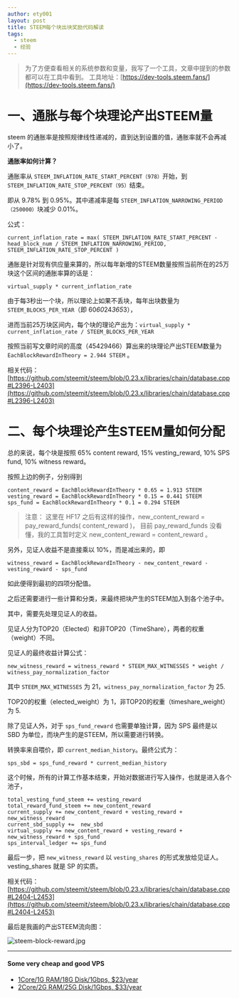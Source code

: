 ```yaml
---
author: ety001
layout: post
title: STEEM每个块出块奖励代码解读
tags:
  - steem
  - 经验
---
```


> 为了方便查看相关的系统参数和变量，我写了一个工具，文章中提到的参数都可以在工具中看到。
> 工具地址：[https://dev-tools.steem.fans/](https://dev-tools.steem.fans/)

# 一、通胀与每个块理论产出STEEM量

steem 的通胀率是按照规律线性递减的，直到达到设置的值，通胀率就不会再减小了。

**通胀率如何计算？**

通胀率从 `STEEM_INFLATION_RATE_START_PERCENT（978）`开始，到 `STEEM_INFLATION_RATE_STOP_PERCENT（95）`结束。

即从 9.78% 到 0.95%。其中递减率是每 `STEEM_INFLATION_NARROWING_PERIOD（250000）`块减少 0.01%。

公式：

```
current_inflation_rate = max( STEEM_INFLATION_RATE_START_PERCENT - head_block_num / STEEM_INFLATION_NARROWING_PERIOD, STEEM_INFLATION_RATE_STOP_PERCENT )
```

通胀是针对现有供应量来算的，所以每年新增的STEEM数量按照当前所在的25万块这个区间的通胀率算的话是：

```
virtual_supply * current_inflation_rate
```

由于每3秒出一个块，所以理论上如果不丢块，每年出块数量为 `STEEM_BLOCKS_PER_YEAR`（即 60*60*24*365*3），

进而当前25万块区间内，每个块的理论产出为：`virtual_supply * current_inflation_rate / STEEM_BLOCKS_PER_YEAR`

按照当前写文章时间的高度（45429466）算出来的块理论产出STEEM数量为 `EachBlockRewardInTheory = 2.944 STEEM` 。



相关代码：[https://github.com/steemit/steem/blob/0.23.x/libraries/chain/database.cpp#L2396-L2403](https://github.com/steemit/steem/blob/0.23.x/libraries/chain/database.cpp#L2396-L2403)



# 二、每个块理论产生STEEM量如何分配

总的来说，每个块是按照 65% content reward, 15% vesting_reward, 10% SPS fund, 10% witness reward。

按照上边的例子，分别得到

```
content_reward = EachBlockRewardInTheory * 0.65 = 1.913 STEEM
vesting_reward = EachBlockRewardInTheory * 0.15 = 0.441 STEEM
sps_fund = EachBlockRewardInTheory * 0.1 = 0.294 STEEM
```

> 注意：
> 这里在 HF17 之后有这样的操作，new_content_reward = pay_reward_funds( content_reward )，
> 目前 pay_reward_funds 没看懂，我的工具暂时定义 new_content_reward = content_reward 。

另外，见证人收益不是直接乘以 10%，而是减出来的，即

```
witness_reward = EachBlockRewardInTheory - new_content_reward - vesting_reward - sps_fund
```

如此便得到最初的四项分配值。

之后还需要进行一些计算和分类，来最终把块产生的STEEM加入到各个池子中。

其中，需要先处理见证人的收益。

见证人分为TOP20（Elected）和非TOP20（TimeShare），两者的权重（weight）不同。

见证人的最终收益计算公式：

```
new_witness_reward = witness_reward * STEEM_MAX_WITNESSES * weight / witness_pay_normalization_factor
```

其中 `STEEM_MAX_WITNESSES` 为 21，`witness_pay_normalization_factor` 为 25.

TOP20的权重（elected_weight）为 1，非TOP20的权重（timeshare_weight）为 5.


除了见证人外，对于 `sps_fund_reward` 也需要单独计算，因为 SPS 最终是以 SBD 为单位，而块产生的是STEEM，所以需要进行转换。

转换率来自喂价，即 `current_median_history`。最终公式为：

```
sps_sbd = sps_fund_reward * current_median_history
```

这个时候，所有的计算工作基本结束，开始对数据进行写入操作，也就是进入各个池子，

```
total_vesting_fund_steem += vesting_reward
total_reward_fund_steem += new_content_reward
current_supply += new_content_reward + vesting_reward + new_witness_reward
current_sbd_supply +=  new_sbd
virtual_supply += new_content_reward + vesting_reward + new_witness_reward + sps_fund
sps_interval_ledger += sps_fund
```

最后一步，把 `new_witness_reward` 以 `vesting_shares` 的形式发放给见证人。 vesting_shares 就是 SP 的实质。


相关代码：[https://github.com/steemit/steem/blob/0.23.x/libraries/chain/database.cpp#L2404-L2453](https://github.com/steemit/steem/blob/0.23.x/libraries/chain/database.cpp#L2404-L2453)

最后是我画的产出STEEM流向图：


![steem-block-reward.jpg](/img/2021/steem-block-reward.jpg)

---
#### Some very cheap and good VPS
* [1Core/1G RAM/18G Disk/1Gbps, $23/year](https://my.racknerd.com/aff.php?aff=856&pid=207)
* [2Core/2G RAM/25G Disk/1Gbps, $33/year](https://my.racknerd.com/aff.php?aff=856&pid=208)
